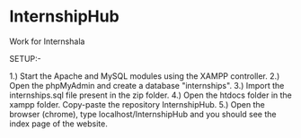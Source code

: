 # InternshipHub
Work for Internshala

SETUP:-				

1.) Start the Apache and MySQL modules using the XAMPP controller.
2.) Open the phpMyAdmin and create a database "internships". 
3.) Import the internships.sql file present in the zip folder.
4.) Open the htdocs folder in the xampp folder. Copy-paste the repository InternshipHub.
5.) Open the browser (chrome), type localhost/InternshipHub and you should see the index page of the website.
